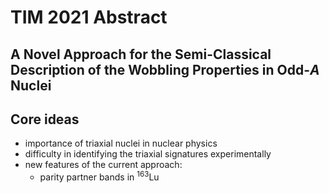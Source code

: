 # TIM 2021 Abstract
## A Novel Approach for the Semi-Classical Description of the Wobbling Properties in Odd-$A$ Nuclei

## Core ideas

- importance of triaxial nuclei in nuclear physics
- difficulty in identifying the triaxial signatures experimentally
- new features of the current approach:
  - parity partner bands in $^{163}$Lu